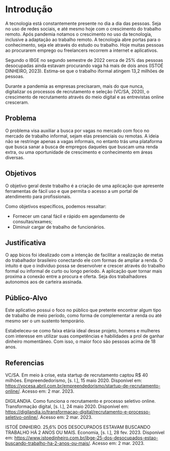# Introdução


A tecnologia está constantemente presente no dia a dia das pessoas. Seja no uso de redes sociais, e até mesmo hoje com o crescimento do trabalho remoto. Após pandemia  notamos o crescimento no uso da tecnologia, inclusive a adaptação ao trabalho remoto. A tecnologia abre portas para o conhecimento, seja ele através do estudo ou trabalho. Hoje muitas pessoas ao procurarem emprego ou freelancers recorrem a internet e aplicativos. 

Segundo o IBGE no segundo semestre de 2022 cerca de 25% das pessoas desocupadas ainda estavam procurando vaga há mais de dois anos (ISTOÉ DINHEIRO, 2023). Estima-se que o trabalho iformal atingem 13,2 milhões de pessoas. 

Durante a pandemia as empresas precisaram, mais do que nunca, digitalizar os processos de recrutamento e seleção (VC/SA, 2020), o crescimento de recrutamento através do meio digital e as entrevistas online cresceram. 




## Problema
O problema visa auxiliar a busca por vagas no mercado com foco no mercado de trabalho informal, sejam elas presenciais ou remotas. A ideia não se restringe apenas a vagas informais, no entanto trás uma plataforma que busca sanar a busca de empregos daqueles que buscam uma renda extra, ou uma oportunidade de crescimento e conhecimento em áreas diversas. 

## Objetivos

O objetivo geral deste trabalho é a criação de uma aplicação que apresente ferramentas de fácil uso e que permita o acesso a um portal de atendimento para profissionais.

Como objetivos específicos, podemos ressaltar:
- Fornecer um canal fácil e rápido em agendamento de consultas/exames;
- Diminuir cargar de trabalho de funcionários.

## Justificativa

O app bicos foi idealizado com a intenção de facilitar a realização de metas do trabalhador brasileiro conectando ele com formas de ampliar a renda.  O intuito é que o individuo possa se desenvolver e crescer através do trabalho formal ou informal de curto ou longo periodo.  A aplicação quer tornar mais proxima a conexão entre a procura e oferta. Seja dos trabalhadores autonomos aos de carteira assinada.


## Público-Alvo

Este aplicativo possui o foco no público que pretente encontrar algum tipo de trabalho de meio período, como forma de complementar a renda ou até mesmo ser o um sustento temporário.

Estabeleceu-se como faixa etária ideal desse projeto, homens e mulheres com interesse em utilizar suas competências e habilidades a prol de ganhar dinheiro momentâneo. Com isso, o maior foco são pessoas acima de 18 anos.

## Referencias

VC/SA. Em meio à crise, esta startup de recrutamento captou R$ 40 milhões. Empreendedorismo, [s. l.], 15 maio 2020. Disponível em: https://vocesa.abril.com.br/empreendedorismo/startup-de-recrutamento-online/. Acesso em: 2 mar. 2023.

DIGILANDIA. Como funciona o recrutamento e processo seletivo online. Transformação digital, [s. l.], 24 maio 2020. Disponível em: https://digilandia.io/transformacao-digital/recrutamento-e-processo-seletivo-online/. Acesso em: 2 mar. 2023.

ISTOÉ DINHEIRO. 25,6% DOS DESOCUPADOS ESTAVAM BUSCANDO TRABALHO HÁ 2 ANOS OU MAIS. Economia, [s. l.], 28 fev. 2023. Disponível em: https://www.istoedinheiro.com.br/ibge-25-dos-desocupados-estao-buscando-trabalho-ha-2-anos-ou-mais/. Acesso em: 2 mar. 2023.
